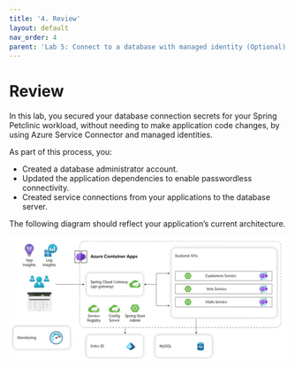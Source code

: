 ```yaml
---
title: '4. Review'
layout: default
nav_order: 4
parent: 'Lab 5: Connect to a database with managed identity (Optional)'
---
```


# Review

In this lab, you secured your database connection secrets for your Spring Petclinic workload, without needing to make application code changes, by using Azure Service Connector and managed identities.

As part of this process, you:

-   Created a database administrator account.
-   Updated the application dependencies to enable passwordless connectivity.
-   Created service connections from your applications to the database server.

The following diagram should reflect your application’s current architecture.

![lab 5 overview](../../images/acalab-managed-identity.png)
